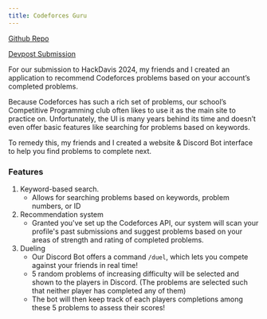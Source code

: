 ```yaml
---
title: Codeforces Guru
---
```


[Github Repo](https://github.com/nindroid945/cfrec/tree/main)

[Devpost Submission](https://devpost.com/software/codeforces-guru)

For our submission to HackDavis 2024, my friends and I created an application to
recommend Codeforces problems based on your account’s completed problems.

Because Codeforces has such a rich set of problems, our school’s Competitive
Programming club often likes to use it as the main site to practice on.
Unfortunately, the UI is many years behind its time and doesn’t even offer basic
features like searching for problems based on keywords.

To remedy this, my friends and I created a website & Discord Bot interface to
help you find problems to complete next.

### Features

1. Keyword-based search.
   - Allows for searching problems based on keywords, problem numbers, or ID
2. Recommendation system
   - Granted you've set up the Codeforces API, our system will scan your
     profile's past submissions and suggest problems based on your areas of
     strength and rating of completed problems.
3. Dueling
   - Our Discord Bot offers a command `/duel`, which lets you compete against
     your friends in real time!
   - 5 random problems of increasing difficulty will be selected and shown to
     the players in Discord. (The problems are selected such that neither player
     has completed any of them)
   - The bot will then keep track of each players completions among these 5
     problems to assess their scores!
